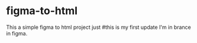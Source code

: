 # figma-to-html
This a simple figma to html project just
#this is my first update
I'm in brance in figma.